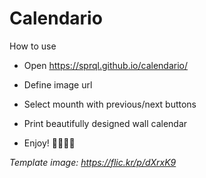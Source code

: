 # Calendario

How to use

- Open https://sprql.github.io/calendario/
- Define image url
- Select mounth with previous/next buttons
- Print beautifully designed wall calendar

- Enjoy! 💙💚💛💜

_Template image: https://flic.kr/p/dXrxK9_
